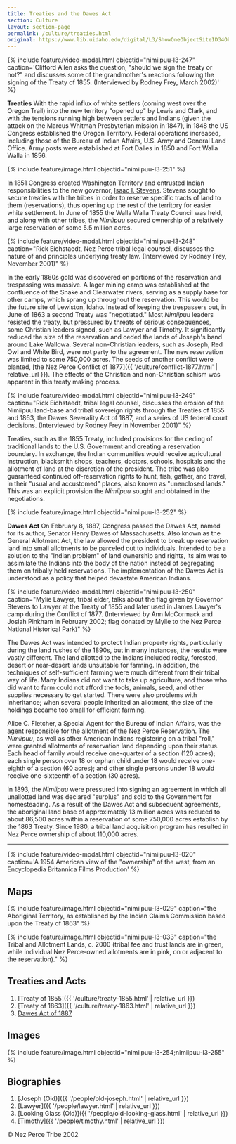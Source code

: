 ```yaml
---
title: Treaties and the Dawes Act
section: Culture
layout: section-page
permalink: /culture/treaties.html
original: https://www.lib.uidaho.edu/digital/L3/ShowOneObjectSiteID34ObjectID98.html
---
```


{% include feature/video-modal.html objectid="nimiipuu-l3-247" caption='Clifford Allen asks the question, "should we sign the treaty or not?" and discusses some of the grandmother\'s reactions following the signing of the Treaty of 1855. (Interviewed by Rodney Frey, March 2002)' %}

**Treaties** With the rapid influx of white settlers (coming west over the Oregon Trail) into the new territory "opened up" by Lewis and Clark, and with the tensions running high between settlers and Indians (given the attack on the Marcus Whitman Presbyterian mission in 1847), in 1848 the US Congress established the Oregon Territory. Federal operations increased, including those of the Bureau of Indian Affairs, U.S. Army and General Land Office. Army posts were established at Fort Dalles in 1850 and Fort Walla Walla in 1856.

{% include feature/image.html objectid="nimiipuu-l3-251" %}

In 1851 Congress created Washington Territory and entrusted Indian responsibilities to the new governor, [Isaac I. Stevens](https://www.lib.uidaho.edu/digital/L3/ShowOneObjectSiteID33ObjectID197.html). Stevens sought to secure treaties with the tribes in order to reserve specific tracts of land to them (reservations), thus opening up the rest of the territory for easier white settlement. In June of 1855 the Walla Walla Treaty Council was held, and along with other tribes, the _Nimíipuu_ secured ownership of a relatively large reservation of some 5.5 million acres.

{% include feature/video-modal.html objectid="nimiipuu-l3-248" caption="Rick Eichstaedt, Nez Perce tribal legal counsel, discusses the nature of and principles underlying treaty law. (Interviewed by Rodney Frey, November 2001)" %}

In the early 1860s gold was discovered on portions of the reservation and trespassing was massive. A lager mining camp was established at the confluence of the Snake and Clearwater rivers, serving as a supply base for other camps, which sprang up throughout the reservation. This would be the future site of Lewiston, Idaho. Instead of keeping the trespassers out, in June of 1863 a second Treaty was "negotiated." Most _Nimíipuu_ leaders resisted the treaty, but pressured by threats of serious consequences, some Christian leaders signed, such as Lawyer and Timothy. It significantly reduced the size of the reservation and ceded the lands of Joseph's band around Lake Wallowa. Several non-Christian leaders, such as Joseph, Red Owl and White Bird, were not party to the agreement. The new reservation was limited to some 750,000 acres. The seeds of another conflict were planted, [the Nez Perce Conflict of 1877]({{ '/culture/conflict-1877.html' | relative_url }}). The effects of the Christian and non-Christian schism was apparent in this treaty making process.

{% include feature/video-modal.html objectid="nimiipuu-l3-249" caption="Rick Eichstaedt, tribal legal counsel, discusses the erosion of the Nimíipuu land-base and tribal sovereign rights through the Treaties of 1855 and 1863, the Dawes Severality Act of 1887, and a series of US federal court decisions. (Interviewed by Rodney Frey in November 2001)" %}

Treaties, such as the 1855 Treaty, included provisions for the ceding of traditional lands to the U.S. Government and creating a reservation boundary. In exchange, the Indian communities would receive agricultural instruction, blacksmith shops, teachers, doctors, schools, hospitals and the allotment of land at the discretion of the president. The tribe was also guaranteed continued off-reservation rights to hunt, fish, gather, and travel, in their "usual and accustomed" places, also known as "unenclosed lands." This was an explicit provision the _Nimíipuu_ sought and obtained in the negotiations.

{% include feature/image.html objectid="nimiipuu-l3-252" %}

**Dawes Act** On February 8, 1887, Congress passed the Dawes Act, named for its author, Senator Henry Dawes of Massachusetts. Also known as the General Allotment Act, the law allowed the president to break up reservation land into small allotments to be parceled out to individuals. Intended to be a solution to the "Indian problem" of land ownership and rights, its aim was to assimilate the Indians into the body of the nation instead of segregating them on tribally held reservations. The implementation of the Dawes Act is understood as a policy that helped devastate American Indians.

{% include feature/video-modal.html objectid="nimiipuu-l3-250" caption="Mylie Lawyer, tribal elder, talks about the flag given by Governor Stevens to Lawyer at the Treaty of 1855 and later used in James Lawyer's camp during the Conflict of 1877. (Interviewed by Ann McCormack and Josiah Pinkham in February 2002; flag donated by Mylie to the Nez Perce National Historical Park)" %}

The Dawes Act was intended to protect Indian property rights, particularly during the land rushes of the 1890s, but in many instances, the results were vastly different. The land allotted to the Indians included rocky, forested, desert or near-desert lands unsuitable for farming. In addition, the techniques of self-sufficient farming were much different from their tribal way of life. Many Indians did not want to take up agriculture, and those who did want to farm could not afford the tools, animals, seed, and other supplies necessary to get started. There were also problems with inheritance; when several people inherited an allotment, the size of the holdings became too small for efficient farming.

Alice C. Fletcher, a Special Agent for the Bureau of Indian Affairs, was the agent responsible for the allotment of the Nez Perce Reservation. The _Nimíipuu_, as well as other American Indians registering on a tribal "roll," were granted allotments of reservation land depending upon their status. Each head of family would receive one-quarter of a section (120 acres); each single person over 18 or orphan child under 18 would receive one-eighth of a section (60 acres); and other single persons under 18 would receive one-sixteenth of a section (30 acres).

In 1893, the _Nimíipuu_ were pressured into signing an agreement in which all unallotted land was declared "surplus" and sold to the Government for homesteading. As a result of the Dawes Act and subsequent agreements, the aboriginal land base of approximately 13 million acres was reduced to about 86,500 acres within a reservation of some 750,000 acres establish by the 1863 Treaty. Since 1980, a tribal land acquisition program has resulted in Nez Perce ownership of about 110,000 acres.

--------

{% include feature/video-modal.html objectid="nimiipuu-l3-020" caption='A 1954 American view of the "ownership" of the west, from an Encyclopedia Britannica Films Production' %}

## Maps

{% include feature/image.html objectid="nimiipuu-l3-029" caption="the Aboriginal Territory, as established by the Indian Claims Commission based upon the Treaty of 1863" %}

{% include feature/image.html objectid="nimiipuu-l3-033" caption="the Tribal and Allotment Lands, c. 2000 (tribal fee and trust lands are in green, while individual Nez Perce-owned allotments are in pink, on or adjacent to the reservation)." %}

## Treaties and Acts

1. [Treaty of 1855]({{ '/culture/treaty-1855.html' | relative_url }})
2. [Treaty of 1863]({{ '/culture/treaty-1863.html' | relative_url }})
3. [Dawes Act of 1887](http://www.uidaho.edu/~rfrey/dawes.htm)

## Images

{% include feature/image.html objectid="nimiipuu-l3-254;nimiipuu-l3-255" %}

## Biographies

1.  [Joseph (Old)]({{ '/people/old-joseph.html' | relative_url }})
2.  [Lawyer]({{ '/people/lawyer.html' | relative_url }})
3.  [Looking Glass (Old)]({{ '/people/old-looking-glass.html' | relative_url }})
4.  [Timothy]({{ '/people/timothy.html' | relative_url }})

© Nez Perce Tribe 2002
